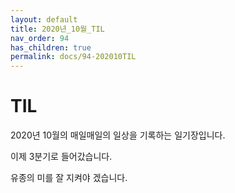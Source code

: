 ```yaml
---
layout: default
title: 2020년_10월_TIL
nav_order: 94
has_children: true
permalink: docs/94-202010TIL
---
```


# TIL

2020년 10월의 매일매일의 일상을 기록하는 일기장입니다.

이제 3분기로 들어갔습니다.

유종의 미를 잘 지켜야 겠습니다.